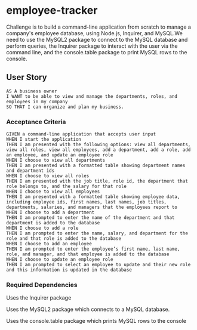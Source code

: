 # employee-tracker
Challenge is to build a command-line application from scratch to manage a company's employee database, using Node.js, Inquirer, and MySQL.We need to use the MySQL2 package to connect to the MySQL database and perform queries, the Inquirer package to interact with the user via the command line, and the console.table package to print MySQL rows to the console.
## User Story
```
AS A business owner
I WANT to be able to view and manage the departments, roles, and employees in my company
SO THAT I can organize and plan my business.
```
### Acceptance Criteria
```
GIVEN a command-line application that accepts user input
WHEN I start the application
THEN I am presented with the following options: view all departments, view all roles, view all employees, add a department, add a role, add an employee, and update an employee role
WHEN I choose to view all departments
THEN I am presented with a formatted table showing department names and department ids
WHEN I choose to view all roles
THEN I am presented with the job title, role id, the department that role belongs to, and the salary for that role
WHEN I choose to view all employees
THEN I am presented with a formatted table showing employee data, including employee ids, first names, last names, job titles, departments, salaries, and managers that the employees report to
WHEN I choose to add a department
THEN I am prompted to enter the name of the department and that department is added to the database
WHEN I choose to add a role
THEN I am prompted to enter the name, salary, and department for the role and that role is added to the database
WHEN I choose to add an employee
THEN I am prompted to enter the employee’s first name, last name, role, and manager, and that employee is added to the database
WHEN I choose to update an employee role
THEN I am prompted to select an employee to update and their new role and this information is updated in the database
```
### Required Dependencies

Uses the Inquirer package 

Uses the MySQL2 package which connects to a MySQL database.

Uses the console.table package which prints MySQL rows to the console